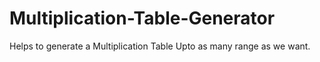 # Multiplication-Table-Generator
Helps to generate a Multiplication Table Upto as many range as we want.

